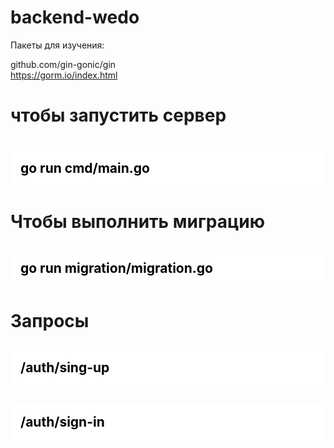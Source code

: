 # backend-wedo


Пакеты для изучения:

github.com/gin-gonic/gin<br>
https://gorm.io/index.html

<h1>чтобы запустить сервер<h1> 
<h2 style="background: white; color: black; padding:1rem">
go run cmd/main.go
<h2>

<h1>Чтобы выполнить миграцию</h1>
<h2 style="background: white; color: black; padding:1rem">
go run migration/migration.go</h2>

<h1>Запросы</h1>
<h2 style="background: white; color: black; padding:1rem">/auth/sing-up</h2>
<h2 style="background: white; color: black; padding:1rem">/auth/sign-in</h2>

